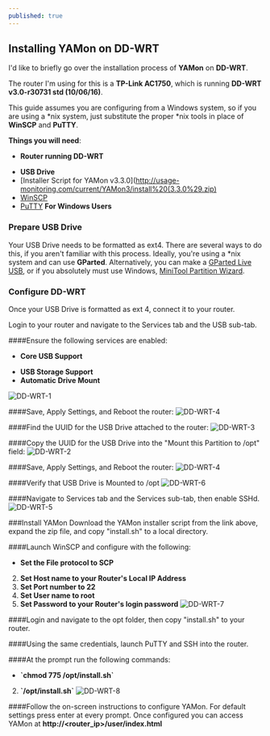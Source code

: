 ```yaml
---
published: true
---
```

## Installing YAMon on DD-WRT

I'd like to briefly go over the installation process of **YAMon** on **DD-WRT**. 

The router I'm using for this is a **TP-Link AC1750**, which is running **DD-WRT v3.0-r30731 std (10/06/16)**. 

This guide assumes you are configuring from a Windows system, so if you are using a \*nix system, just substitute the proper \*nix tools in place of **WinSCP** and **PuTTY**.

**Things you will need**:
- **Router running DD-WRT**
* **USB Drive**
* [Installer Script for YAMon v3.3.0](http://usage-monitoring.com/current/YAMon3/install%20(3.3.0%29.zip)
* [WinSCP](https://winscp.net/eng/download.php)
* [PuTTY](https://www.chiark.greenend.org.uk/~sgtatham/putty/latest.html) **For Windows Users**

### Prepare USB Drive
Your USB Drive needs to be formatted as ext4. There are several ways to do this, if you aren't familiar with this process. Ideally, you're using a \*nix system and can use **GParted**. Alternatively, you can make a [GParted Live USB](http://gparted.org/download.php), or if you absolutely must use Windows, [MiniTool Partition Wizard](https://www.partitionwizard.com/download.html).

### Configure DD-WRT
Once your USB Drive is formatted as ext 4, connect it to your router. 

Login to your router and navigate to the Services tab and the USB sub-tab. 

####Ensure the following services are enabled:
- **Core USB Support**
* **USB Storage Support**
* **Automatic Drive Mount**

![DD-WRT-1]({{taylorjhawkins.com}}//images/dd-wrt-1.png)

####Save, Apply Settings, and Reboot the router:
![DD-WRT-4]({{taylorjhawkins.com}}/images/dd-wrt-4.PNG)

####Find the UUID for the USB Drive attached to the router:
![DD-WRT-3]({{taylorjhawkins.com}}/images/dd-wrt-3.png)

####Copy the UUID for the USB Drive into the "Mount this Partition to /opt" field:
![DD-WRT-2]({{taylorjhawkins.com}}/images/dd-wrt-2.png)

####Save, Apply Settings, and Reboot the router:
![DD-WRT-4]({{taylorjhawkins.com}}/images/dd-wrt-4.PNG)

####Verify that USB Drive is Mounted to /opt
![DD-WRT-6]({{taylorjhawkins.com}}/images/dd-wrt-6.PNG)

####Navigate to Services tab and the Services sub-tab, then enable SSHd.
![DD-WRT-5]({{taylorjhawkins.com}}/images/dd-wrt-5.PNG)

###Install YAMon
Download the YAMon installer script from the link above, expand the zip file, and copy "install.sh" to a local directory. 

####Launch WinSCP and configure with the following:
- **Set the File protocol to SCP**
2. **Set Host name to your Router's Local IP Address**
3. **Set Port number to 22**
4. **Set User name to root**
5. **Set Password to your Router's login password**
![DD-WRT-7]({{taylorjhawkins.com}}/images/dd-wrt-7.PNG)

####Login and navigate to the opt folder, then copy "install.sh" to your router.

####Using the same credentials, launch PuTTY and SSH into the router.

####At the prompt run the following commands:
- **\`chmod 775 /opt/install.sh\`**
2. **\`/opt/install.sh\`**
![DD-WRT-8]({{taylorjhawkins.com}}/images/dd-wrt-8.PNG)

####Follow the on-screen instructions to configure YAMon.
For default settings press enter at every prompt. 
Once configured you can access YAMon at **http://<router_ip>/user/index.html**
